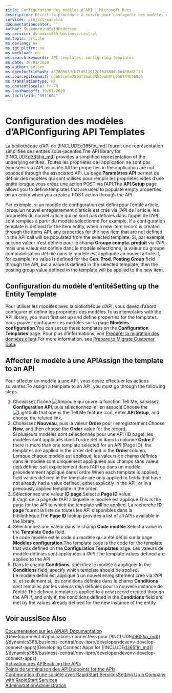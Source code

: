 ```yaml
---
title: Configuration des modèles d’API | Microsoft Docs
description: Décrit la procédure à suivre pour configurer des modèles d’API pour Dynamics 365 Business Central.
services: project-madeira
documentationcenter: ''
author: SusanneWindfeldPedersen
ms.service: dynamics365-business-central
ms.topic: article
ms.devlang: na
ms.tgt_pltfrm: na
ms.workload: na
ms.search.keywords: API templates, configuring templates
ms.date: 10/01/2020
ms.author: solsen
ms.openlocfilehash: e87809d33fb7fd511912cf6d384db0e488a8ff2d
ms.sourcegitcommit: ddbb5cede750df1baba4b3eab8fbed6744b5b9d6
ms.translationtype: HT
ms.contentlocale: fr-FR
ms.lasthandoff: 10/01/2020
ms.locfileid: "3911604"
---
```

# <a name="configuring-api-templates"></a><span data-ttu-id="1bd1a-103">Configuration des modèles d’API</span><span class="sxs-lookup"><span data-stu-id="1bd1a-103">Configuring API Templates</span></span>
<span data-ttu-id="1bd1a-104">La bibliothèque d’API de [!INCLUDE[d365fin_md](includes/d365fin_md.md)] fournit une représentation simplifiée des entités sous-jacentes.</span><span class="sxs-lookup"><span data-stu-id="1bd1a-104">The API library for [!INCLUDE[d365fin_md](includes/d365fin_md.md)] provides a simplified representation of the underlying entities.</span></span> <span data-ttu-id="1bd1a-105">Toutes les propriétés de l’application ne sont pas exposées via l’API associée.</span><span class="sxs-lookup"><span data-stu-id="1bd1a-105">All the properties in the application are not exposed through the associated API.</span></span> <span data-ttu-id="1bd1a-106">La page **Paramètres API** permet de définir des modèles qui sont utilisés pour remplir les propriétés vides d’une entité lorsque vous créez une action POST via l’API.</span><span class="sxs-lookup"><span data-stu-id="1bd1a-106">The **API Setup** page allows you to define templates that are used to populate empty properties on an entity when you create a POST action through the API.</span></span> 

<span data-ttu-id="1bd1a-107">Par exemple, si un modèle de configuration est défini pour l’entité article, lorsqu’un nouvel enregistrement d’article est créé via l’API de l’article, les propriétés du nouvel article qui ne sont pas définies dans l’appel de l’API sont remplies à partir du modèle sélectionné.</span><span class="sxs-lookup"><span data-stu-id="1bd1a-107">For example, if a configuration template is defined for the item entity, when a new item record is created through the items API, any properties for the new item that are not defined in the API call will be populated from the selected template.</span></span> <span data-ttu-id="1bd1a-108">Si, par exemple, aucune valeur n’est définie pour le champ **Groupe compta. produit** via l’API, mais une valeur est définie dans le modèle sélectionné, la valeur du groupe comptabilisation définie dans le modèle est appliquée au nouvel article.</span><span class="sxs-lookup"><span data-stu-id="1bd1a-108">If, for example, no value is defined for the **Gen. Prod. Posting Group** field through the API, but a value is defined in the selected template, then the posting group value defined in the template will be applied to the new item.</span></span> 

## <a name="setting-up-the-entity-template"></a><span data-ttu-id="1bd1a-109">Configuration du modèle d’entité</span><span class="sxs-lookup"><span data-stu-id="1bd1a-109">Setting up the Entity Template</span></span>
<span data-ttu-id="1bd1a-110">Pour utiliser les modèles avec la bibliothèque d’API, vous devez d’abord configurer et définir les propriétés des modèles.</span><span class="sxs-lookup"><span data-stu-id="1bd1a-110">To use templates with the API library, you must first set up and define properties for the templates.</span></span> <span data-ttu-id="1bd1a-111">Vous pouvez configurer ces modèles sur la page **Modèles configuration**.</span><span class="sxs-lookup"><span data-stu-id="1bd1a-111">You can set up these templates on the **Configuration Templates** page.</span></span> <span data-ttu-id="1bd1a-112">Pour plus d’informations, voir [Préparer la migration des données client](admin-use-templates-to-prepare-customer-data-for-migration.md).</span><span class="sxs-lookup"><span data-stu-id="1bd1a-112">For more information, see [Prepare to Migrate Customer Data](admin-use-templates-to-prepare-customer-data-for-migration.md).</span></span> 

## <a name="assign-the-template-to-an-api"></a><span data-ttu-id="1bd1a-113">Affecter le modèle à une API</span><span class="sxs-lookup"><span data-stu-id="1bd1a-113">Assign the template to an API</span></span>

<span data-ttu-id="1bd1a-114">Pour affecter un modèle à une API, vous devez effectuer les actions suivantes.</span><span class="sxs-lookup"><span data-stu-id="1bd1a-114">To assign a template to an API, you must go through the following steps.</span></span>

1. <span data-ttu-id="1bd1a-115">Choisissez l’icône ![Ampoule qui ouvre la fonction Tell Me](media/ui-search/search_small.png "Dites-moi ce que vous voulez faire"), saisissez **Configuration API**, puis sélectionnez le lien associé.</span><span class="sxs-lookup"><span data-stu-id="1bd1a-115">Choose the ![Lightbulb that opens the Tell Me feature](media/ui-search/search_small.png "Tell me what you want to do") icon, enter **API Setup**, and choose the related link.</span></span>
2. <span data-ttu-id="1bd1a-116">Choisissez **Nouveau**, puis la valeur **Ordre** pour l’enregistrement.</span><span class="sxs-lookup"><span data-stu-id="1bd1a-116">Choose **New**, and then choose the **Order** value for the record.</span></span>  
<span data-ttu-id="1bd1a-117">Si plusieurs modèles sont sélectionnés pour une API (ID page), les modèles sont appliqués dans l’ordre défini dans la colonne **Ordre**.</span><span class="sxs-lookup"><span data-stu-id="1bd1a-117">If there is more than one template selected for an API (Page ID), the templates are applied in the order defined in the **Order** column.</span></span>   
<span data-ttu-id="1bd1a-118">Lorsque chaque modèle est appliqué, les valeurs de champ définies dans le modèle sont uniquement appliquées aux champs sans valeur déjà définie, soit explicitement dans l’API ou dans un modèle précédemment appliqué dans l’ordre.</span><span class="sxs-lookup"><span data-stu-id="1bd1a-118">When each template is applied, field values defined in the template are only applied to fields that have not already had a value defined, either explicitly in the API, or in a previously applied template in the order.</span></span> 
3. <span data-ttu-id="1bd1a-119">Sélectionnez une valeur **ID page**.</span><span class="sxs-lookup"><span data-stu-id="1bd1a-119">Select a **Page ID** value.</span></span>  
<span data-ttu-id="1bd1a-120">Il s’agit de la page de l’API à laquelle le modèle est appliqué.</span><span class="sxs-lookup"><span data-stu-id="1bd1a-120">This is the page for the API to which the template will be applied.</span></span> <span data-ttu-id="1bd1a-121">La recherche **ID page** fournit la liste de toutes les API disponibles dans la bibliothèque.</span><span class="sxs-lookup"><span data-stu-id="1bd1a-121">The **Page ID** lookup provides a list of all APIs available in the library.</span></span>
4. <span data-ttu-id="1bd1a-122">Sélectionnez une valeur dans le champ **Code modèle**.</span><span class="sxs-lookup"><span data-stu-id="1bd1a-122">Select a value in the **Template Code** field.</span></span>  
<span data-ttu-id="1bd1a-123">Le code modèle est le code du modèle qui a été défini sur la page **Modèles configuration**.</span><span class="sxs-lookup"><span data-stu-id="1bd1a-123">The template code is the code for the template that was defined on the **Configuration Templates** page.</span></span> <span data-ttu-id="1bd1a-124">Les valeurs de modèle définies sont appliquées à l’API.</span><span class="sxs-lookup"><span data-stu-id="1bd1a-124">The template values defined are applied to the API.</span></span> 
5. <span data-ttu-id="1bd1a-125">Dans le champ **Conditions**, spécifiez le modèle à appliquer.</span><span class="sxs-lookup"><span data-stu-id="1bd1a-125">In the **Conditions** field, specify which template should be applied.</span></span>  
<span data-ttu-id="1bd1a-126">Le modèle défini est appliqué à un nouvel enregistrement créé via l’API si, et seulement si, les conditions définies dans le champ **Conditions** sont remplies par les valeurs déjà définies pour la nouvelle instance de l’entité.</span><span class="sxs-lookup"><span data-stu-id="1bd1a-126">The defined template is applied to a new record created through the API if, and only if, the conditions defined in the **Conditions** field are met by the values already defined for the new instance of the entity.</span></span>

## <a name="see-also"></a><span data-ttu-id="1bd1a-127">Voir aussi</span><span class="sxs-lookup"><span data-stu-id="1bd1a-127">See Also</span></span>
[<span data-ttu-id="1bd1a-128">Documentation sur les API</span><span class="sxs-lookup"><span data-stu-id="1bd1a-128">API Documentation</span></span>](/dynamics-nav/fin-graph)  
<span data-ttu-id="1bd1a-129">[Développement d’applications connectées pour [!INCLUDE[d365fin_md](includes/d365fin_md.md)]](/dynamics365/business-central/dev-itpro/developer/devenv-develop-connect-apps)</span><span class="sxs-lookup"><span data-stu-id="1bd1a-129">[Developing Connect Apps for [!INCLUDE[d365fin_md](includes/d365fin_md.md)]](/dynamics365/business-central/dev-itpro/developer/devenv-develop-connect-apps)</span></span>  
[<span data-ttu-id="1bd1a-130">Activation des API</span><span class="sxs-lookup"><span data-stu-id="1bd1a-130">Enabling the APIs</span></span>](/dynamics-nav/enabling-apis-for-dynamics-nav)  
[<span data-ttu-id="1bd1a-131">Points de terminaison des API</span><span class="sxs-lookup"><span data-stu-id="1bd1a-131">Endpoints for the APIs</span></span>](/dynamics-nav/endpoints-apis-for-dynamics)  
[<span data-ttu-id="1bd1a-132">Configuration d’une société avec RapidStart Services</span><span class="sxs-lookup"><span data-stu-id="1bd1a-132">Setting Up a Company with RapidStart Services</span></span>](admin-set-up-a-company-with-rapidstart.md)  
[<span data-ttu-id="1bd1a-133">Administration</span><span class="sxs-lookup"><span data-stu-id="1bd1a-133">Administration</span></span>](admin-setup-and-administration.md)